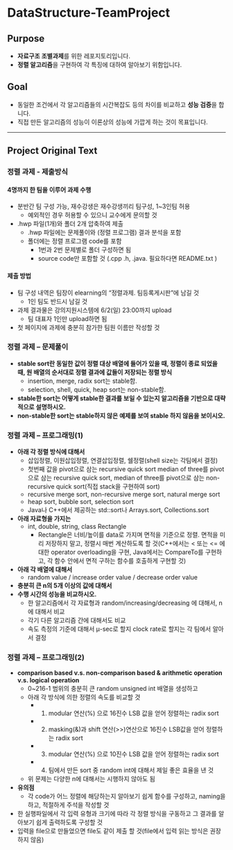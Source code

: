 # DataStructure-TeamProject

## Purpose
* **자료구조 조별과제**를 위한 레포지토리입니다.
* **정렬 알고리즘**을 구현하여 각 특징에 대하여 알아보기 위함입니다.

## Goal
* 동일한 조건에서 각 알고리즘들의 시간복잡도 등의 차이를 비교하고 **성능 검증**을 합니다.
* 직접 만든 알고리즘의 성능이 이론상의 성능에 가깝게 하는 것이 목표입니다.

------------------------------

## Project Original Text

### 정렬 과제 - 제출방식
#### 4명까지 한 팀을 이루어 과제 수행
* 분반간 팀 구성 가능, 재수강생은 재수강생끼리 팀구성, 1~3인팀 허용
  * 예외적인 경우 허용할 수 있으니 교수에게 문의할 것
* .hwp 파일(1개)와 폴더 2개 압축하여 제출
  * .hwp 파일에는 문제풀이와 (정렬 프로그램) 결과 분석을 포함
  * 폴더에는 정렬 프로그램 code를 포함
    * 1번과 2번 문제별로 폴더 구성하면 됨
    * source code만 포함할 것 (.cpp .h, .java. 필요하다면 README.txt )
   
#### 제출 방법
* 팀 구성 내역은 팀장이 elearning의 “정렬과제. 팀등록게시판”에 남길 것
  * 1인 팀도 반드시 남길 것
* 과제 결과물은 강의지원시스템에 6/2(일) 23:00까지 upload
  * 팀 대표자 1인만 upload하면 됨
 * 첫 페이지에 과제에 충분히 참가한 팀원 이름만 작성할 것
 
### 정렬 과제 – 문제풀이

* **stable sort란 동일한 값이 정렬 대상 배열에 들어가 있을 때, 정렬이 종료 되었을 때, 원 배열의 순서대로 정렬 결과에 값들이 저장되는 정렬 방식**
  * insertion, merge, radix sort는 stable함.
  * selection, shell, quick, heap sort는 non-stable함.
* **stable한 sort는 어떻게 stable한 결과를 보일 수 있는지 알고리즘을 기반으로 대략적으로 설명하시오.**
* **non-stable한 sort는 stable하지 않은 예제를 보여 stable 하지 않음을 보이시오.**

### 정렬 과제 – 프로그래밍(1)
* **아래 각 정렬 방식에 대해서**
  * 삽입정렬, 이원삽입정렬, 연결삽입정렬, 쉘정렬(shell size는 각팀에서 결정)
  * 첫번째 값을 pivot으로 삼는 recursive quick sort
  median of three를 pivot으로 삼는 recursive quick sort,
  median of three를 pivot으로 삼는 non-recursive quick sort(직접 stack을 구현하여 sort)
  * recursive merge sort, non-recursive merge sort, natural merge sort
  * heap sort, bubble sort, selection sort
  * Java나 C++에서 제공하는 std::sort나 Arrays.sort, Collections.sort
* **아래 자료형을 가지는**
  * int, double, string, class Rectangle
    * Rectangle은 너비/높이를 data로 가지며 면적을 기준으로 정렬. 면적을 미리 저장하지 말고,
    정렬시 매번 계산하도록 할 것(C++에서는 < 또는 <= 에 대한 operator overloading을 구현,
    Java에서는 CompareTo를 구현하고, 각 함수 안에서 면적 구하는 함수를 호출하게 구현할 것)
* **아래 각 배열에 대해서**
  * random value / increase order value / decrease order value
* **충분히 큰 n의 5개 이상의 값에 대해서**
* **수행 시간의 성능을 비교하시오.**
  * 한 알고리즘에서 각 자료형과 random/increasing/decreasing 에 대해서, n에 대해서 비교
  * 각기 다른 알고리즘 간에 대해서도 비교
  * 속도 측정의 기준에 대해서 μ-sec로 할지 clock rate로 할지는 각 팀에서 알아서 결정
  
### 정렬 과제 – 프로그래밍(2)
* **comparison based v.s. non-comparison based & arithmetic operation v.s. logical operation**
  * 0~216-1 범위의 충분히 큰 random unsigned int 배열을 생성하고
  * 아래 각 방식에 의한 정렬의 속도를 비교할 것
    * 1) modular 연산(%) 으로 16진수 LSB 값을 얻어 정렬하는 radix sort
    * 2) masking(&)과 shift 연산(>>)연산으로 16진수 LSB값을 얻어 정렬하는 radix sort
    * 3) modular 연산(%) 으로 10진수 LSB 값을 얻어 정렬하는 radix sort
    * 4) 팀에서 만든 sort 중 random int에 대해서 제일 좋은 효율을 낸 것
  * 위 문제는 다양한 n에 대해서는 시행하지 않아도 됨
* **유의점**
  * 각 code가 어느 정렬에 해당하는지 알아보기 쉽게 함수를 구성하고, naming을 하고, 적절하게 주석을 작성할 것
* 한 실행파일에서 각 입력 유형과 크기에 따라 각 정렬 방식을 구동하고 그 결과를 알아보기 쉽게 출력하도록 구성할 것
* 입력을 file으로 만들었으면 file도 같이 제출 할 것(file에서 입력 읽는 방식은 권장하지 않음)

